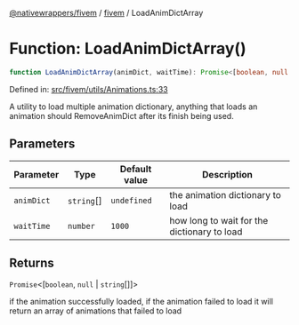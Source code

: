 [@nativewrappers/fivem](../../README.md) / [fivem](../README.md) / LoadAnimDictArray

# Function: LoadAnimDictArray()

```ts
function LoadAnimDictArray(animDict, waitTime): Promise<[boolean, null | string[]]>
```

Defined in: [src/fivem/utils/Animations.ts:33](https://github.com/nativewrappers/nativewrappers/blob/ef9379993d0b7126700360ea0bc0e228bd354e81/src/fivem/utils/Animations.ts#L33)

A utility to load multiple animation dictionary, anything that loads an animation should RemoveAnimDict after its finish being used.

## Parameters

| Parameter | Type | Default value | Description |
| ------ | ------ | ------ | ------ |
| `animDict` | `string`[] | `undefined` | the animation dictionary to load |
| `waitTime` | `number` | `1000` | how long to wait for the dictionary to load |

## Returns

`Promise`\<\[`boolean`, `null` \| `string`[]\]\>

if the animation successfully loaded, if the animation failed to load it will return an array of animations that failed to load
